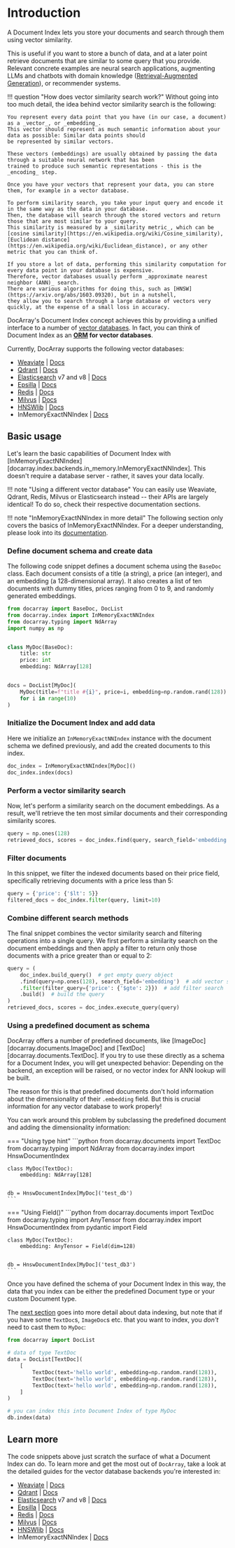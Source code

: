 # Introduction

A Document Index lets you store your documents and search through them using vector similarity.

This is useful if you want to store a bunch of data, and at a later point retrieve documents that are similar to
some query that you provide.
Relevant concrete examples are neural search applications, augmenting LLMs and chatbots with domain knowledge ([Retrieval-Augmented Generation](https://arxiv.org/abs/2005.11401)),
or recommender systems.

!!! question "How does vector similarity search work?"
    Without going into too much detail, the idea behind vector similarity search is the following:

    You represent every data point that you have (in our case, a document) as a _vector_, or _embedding_.
    This vector should represent as much semantic information about your data as possible: Similar data points should
    be represented by similar vectors.

    These vectors (embeddings) are usually obtained by passing the data through a suitable neural network that has been
    trained to produce such semantic representations - this is the _encoding_ step.

    Once you have your vectors that represent your data, you can store them, for example in a vector database.
    
    To perform similarity search, you take your input query and encode it in the same way as the data in your database.
    Then, the database will search through the stored vectors and return those that are most similar to your query.
    This similarity is measured by a _similarity metric_, which can be [cosine similarity](https://en.wikipedia.org/wiki/Cosine_similarity),
    [Euclidean distance](https://en.wikipedia.org/wiki/Euclidean_distance), or any other metric that you can think of.

    If you store a lot of data, performing this similarity computation for every data point in your database is expensive.
    Therefore, vector databases usually perform _approximate nearest neighbor (ANN)_ search.
    There are various algorithms for doing this, such as [HNSW](https://arxiv.org/abs/1603.09320), but in a nutshell,
    they allow you to search through a large database of vectors very quickly, at the expense of a small loss in accuracy.

DocArray's Document Index concept achieves this by providing a unified interface to a number of [vector databases](https://learn.microsoft.com/en-us/semantic-kernel/concepts-ai/vectordb).
In fact, you can think of Document Index as an **[ORM](https://sqlmodel.tiangolo.com/db-to-code/) for vector databases**.

Currently, DocArray supports the following vector databases:

- [Weaviate](https://weaviate.io/)  |  [Docs](index_weaviate.md)
- [Qdrant](https://qdrant.tech/)  |  [Docs](index_qdrant.md)
- [Elasticsearch](https://www.elastic.co/elasticsearch/) v7 and v8  |  [Docs](index_elastic.md)
- [Epsilla](https://epsilla.com/)  |  [Docs](index_epsilla.md)
- [Redis](https://redis.com/)  |  [Docs](index_redis.md)
- [Milvus](https://milvus.io/)  |  [Docs](index_milvus.md)
- [HNSWlib](https://github.com/nmslib/hnswlib)  |  [Docs](index_hnswlib.md)
- InMemoryExactNNIndex  |  [Docs](index_in_memory.md)


## Basic usage

Let's learn the basic capabilities of Document Index with [InMemoryExactNNIndex][docarray.index.backends.in_memory.InMemoryExactNNIndex]. 
This doesn't require a database server - rather, it saves your data locally.


!!! note "Using a different vector database"
    You can easily use Weaviate, Qdrant, Redis, Milvus or Elasticsearch instead -- their APIs are largely identical!
    To do so, check their respective documentation sections.

!!! note "InMemoryExactNNIndex in more detail"
    The following section only covers the basics of InMemoryExactNNIndex. 
    For a deeper understanding, please look into its [documentation](index_in_memory.md).

### Define document schema and create data
The following code snippet defines a document schema using the `BaseDoc` class. Each document consists of a title (a string), 
a price (an integer), and an embedding (a 128-dimensional array). It also creates a list of ten documents with dummy titles, 
prices ranging from 0 to 9, and randomly generated embeddings.
```python
from docarray import BaseDoc, DocList
from docarray.index import InMemoryExactNNIndex
from docarray.typing import NdArray
import numpy as np


class MyDoc(BaseDoc):
    title: str
    price: int
    embedding: NdArray[128]


docs = DocList[MyDoc](
    MyDoc(title=f"title #{i}", price=i, embedding=np.random.rand(128))
    for i in range(10)
)
```

### Initialize the Document Index and add data
Here we initialize an `InMemoryExactNNIndex` instance with the document schema we defined previously, and add the created documents to this index.
```python
doc_index = InMemoryExactNNIndex[MyDoc]()
doc_index.index(docs)
```

### Perform a vector similarity search
Now, let's perform a similarity search on the document embeddings. 
As a result, we'll retrieve the ten most similar documents and their corresponding similarity scores.
```python
query = np.ones(128)
retrieved_docs, scores = doc_index.find(query, search_field='embedding', limit=10)
```

### Filter documents
In this snippet, we filter the indexed documents based on their price field, specifically retrieving documents with a price less than 5:
```python
query = {'price': {'$lt': 5}}
filtered_docs = doc_index.filter(query, limit=10)
```

### Combine different search methods
The final snippet combines the vector similarity search and filtering operations into a single query. 
We first perform a similarity search on the document embeddings and then apply a filter to return only those documents with a price greater than or equal to 2:
```python
query = (
    doc_index.build_query()  # get empty query object
    .find(query=np.ones(128), search_field='embedding')  # add vector similarity search
    .filter(filter_query={'price': {'$gte': 2}})  # add filter search
    .build()  # build the query
)
retrieved_docs, scores = doc_index.execute_query(query)
```

### Using a predefined document as schema

DocArray offers a number of predefined documents, like [ImageDoc][docarray.documents.ImageDoc] and [TextDoc][docarray.documents.TextDoc].
If you try to use these directly as a schema for a Document Index, you will get unexpected behavior:
Depending on the backend, an exception will be raised, or no vector index for ANN lookup will be built.

The reason for this is that predefined documents don't hold information about the dimensionality of their `.embedding`
field. But this is crucial information for any vector database to work properly!

You can work around this problem by subclassing the predefined document and adding the dimensionality information:

=== "Using type hint"
    ```python
    from docarray.documents import TextDoc
    from docarray.typing import NdArray
    from docarray.index import HnswDocumentIndex


    class MyDoc(TextDoc):
        embedding: NdArray[128]


    db = HnswDocumentIndex[MyDoc]('test_db')
    ```

=== "Using Field()"
    ```python
    from docarray.documents import TextDoc
    from docarray.typing import AnyTensor
    from docarray.index import HnswDocumentIndex
    from pydantic import Field


    class MyDoc(TextDoc):
        embedding: AnyTensor = Field(dim=128)


    db = HnswDocumentIndex[MyDoc]('test_db3')
    ```

Once you have defined the schema of your Document Index in this way, the data that you index can be either the predefined Document type or your custom Document type.

The [next section](#index) goes into more detail about data indexing, but note that if you have some `TextDoc`s, `ImageDoc`s etc. that you want to index, you _don't_ need to cast them to `MyDoc`:

```python
from docarray import DocList

# data of type TextDoc
data = DocList[TextDoc](
    [
        TextDoc(text='hello world', embedding=np.random.rand(128)),
        TextDoc(text='hello world', embedding=np.random.rand(128)),
        TextDoc(text='hello world', embedding=np.random.rand(128)),
    ]
)

# you can index this into Document Index of type MyDoc
db.index(data)
```

## Learn more
The code snippets above just scratch the surface of what a Document Index can do. 
To learn more and get the most out of `DocArray`, take a look at the detailed guides for the vector database backends you're interested in:

- [Weaviate](https://weaviate.io/)  |  [Docs](index_weaviate.md)
- [Qdrant](https://qdrant.tech/)  |  [Docs](index_qdrant.md)
- [Elasticsearch](https://www.elastic.co/elasticsearch/) v7 and v8  |  [Docs](index_elastic.md)
- [Epsilla](https://epsilla.com/)  |  [Docs](index_epsilla.md)
- [Redis](https://redis.com/)  |  [Docs](index_redis.md)
- [Milvus](https://milvus.io/)  |  [Docs](index_milvus.md)
- [HNSWlib](https://github.com/nmslib/hnswlib)  |  [Docs](index_hnswlib.md)
- InMemoryExactNNIndex  |  [Docs](index_in_memory.md)
